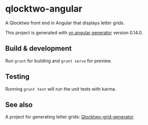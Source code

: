 # qlocktwo-angular

A Qlocktwo front end in Angular that displays letter grids.

This project is generated with [yo angular generator](https://github.com/yeoman/generator-angular)
version 0.14.0.

## Build & development

Run `grunt` for building and `grunt serve` for preview.

## Testing

Running `grunt test` will run the unit tests with karma.

## See also

A project for generating letter grids: [Qlocktwo-grid-generator](https://github.com/zouzias/qlocktwo-grid-generator.git)
